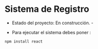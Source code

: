 <h1>Sistema de Registro</h1>

- Estado del proyecto: En construcción. -

- Para ejecutar el sistema debes poner :

```npm install react```
